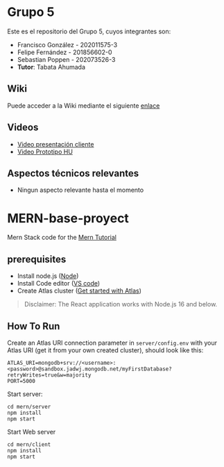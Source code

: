 

# Grupo 5

Este es el repositorio del Grupo 5, cuyos integrantes son:

* Francisco González - 202011575-3
* Felipe Fernández - 201856602-0
* Sebastian Poppen - 202073526-3
* **Tutor**: Tabata Ahumada

## Wiki


Puede acceder a la Wiki mediante el siguiente [enlace](https://gitlab.inf.utfsm.cl/tabata.ahumada/inf236-2023-1-par201-grupo-05/-/wikis/home)

## Videos


* [Video presentación cliente](https://www.youtube.com/watch?v=3jkFqqdtNR8)
* [Video Prototipo HU]()

## Aspectos técnicos relevantes

* Ningun aspecto relevante hasta el momento

# MERN-base-proyect
Mern Stack code for the [Mern Tutorial](https://www.mongodb.com/languages/mern-stack-tutorial)

## prerequisites
- Install node.js ([Node](https://nodejs.org/en/))
- Install Code editor ([VS code](https://code.visualstudio.com/))
- Create Atlas cluster ([Get started with Atlas](https://www.mongodb.com/docs/atlas/getting-started/?_ga=2.60427181.186721350.1682018286-1256642793.1682018286))

> Disclaimer: The React application works with Node.js 16 and below.
## How To Run
Create an Atlas URI connection parameter in `server/config.env` with your Atlas URI (get it from your own created cluster), should look like this:
```
ATLAS_URI=mongodb+srv://<username>:<password>@sandbox.jadwj.mongodb.net/myFirstDatabase?retryWrites=true&w=majority
PORT=5000
```

Start server:
```
cd mern/server
npm install
npm start
```

Start Web server
```
cd mern/client
npm install
npm start
```
